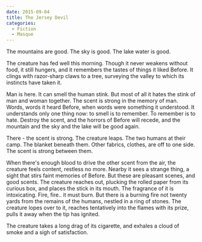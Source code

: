 ```yaml
---
date: 2015-09-04
title: The Jersey Devil
categories:
  - Fiction
  - Masque
---
```


The mountains are good. The sky is good. The lake water is good.

<!-- more -->

The creature has fed well this morning. Though it never weakens without food, it still hungers, and it remembers the tastes of things it liked Before. It clings with razor-sharp claws to a tree, surveying the valley to which its instincts have taken it.

Man is here. It can smell the human stink. But most of all it hates the stink of man and woman together. The scent is strong in the memory of man. Words, words it heard Before, when words were something it understood. It understands only one thing now: to smell is to remember. To remember is to hate. Destroy the scent, and the horrors of Before will recede, and the mountain and the sky and the lake will be good again.

There - the scent is strong. The creature leaps. The two humans at their camp. The blanket beneath them. Other fabrics, clothes, are off to one side. The scent is strong between them.

When there's enough blood to drive the other scent from the air, the creature feels content, restless no more. Nearby it sees a strange thing, a sight that stirs faint memories of Before. But these are pleasant scenes, and good scents. The creature reaches out, plucking the rolled paper from its curious box, and places the stick in its mouth. The fragrance of it is intoxicating. Fire, fire.. it must burn. But there is a burning fire not twenty yards from the remains of the humans, nestled in a ring of stones. The creature lopes over to it, reaches tentatively into the flames with its prize, pulls it away when the tip has ignited.

The creature takes a long drag of its cigarette, and exhales a cloud of smoke and a sigh of satisfaction.
